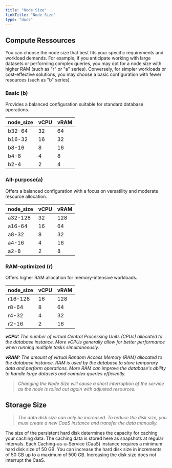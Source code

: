 ```yaml
---
title: "Node Size"
linkTitle: "Node Size"
type: "docs"
---
```


## Compute Ressources

You can choose the node size that best fits your specific requirements and workload demands. For example, if you anticipate working with large datasets or performing complex queries, you may opt for a node size with higher RAM (such as "r" or "a" series). Conversely, for simpler workloads or cost-effective solutions, you may choose a basic configuration with fewer resources (such as "b" series).

### Basic (b)

Provides a balanced configuration suitable for standard database operations.

| node_size | vCPU | vRAM |
|-----------|------|------|
| b32-64    | 32   | 64   |
| b16-32    | 16   | 32   |
| b8-16     | 8    | 16   |
| b4-8      | 4    | 8    |
| b2-4      | 2    | 4    |

### All-purpose(a)

Offers a balanced configuration with a focus on versatility and moderate resource allocation.

| node_size | vCPU | vRAM |
|-----------|------|------|
| a32-128   | 32   | 128  |
| a16-64    | 16   | 64   |
| a8-32     | 8    | 32   |
| a4-16     | 4    | 16   |
| a2-8      | 2    | 8    |

### RAM-optimized (r)

Offers higher RAM allocation for memory-intensive workloads.

| node_size | vCPU | vRAM |
|-----------|------|------|
| r16-128   | 16   | 128  |
| r8-64     | 8    | 64   |
| r4-32     | 4    | 32   |
| r2-16     | 2    | 16   |

***vCPU:** The number of virtual Central Processing Units (CPUs) allocated to the database instance. More vCPUs generally allow for better performance when running multiple tasks simultaneously.*

***vRAM:** The amount of virtual Random Access Memory (RAM) allocated to the database instance. RAM is used by the database to store temporary data and perform operations. More RAM can improve the database's ability to handle large datasets and complex queries efficiently.*

> *Changing the Node Size will cause a short interruption of the service as the node is rolled out again with adjusted resources.*

## Storage Size

>*The data disk size can only be increased. To reduce the disk size, you must create a new CaaS instance and transfer the data manually.*

The size of the persistent hard disk determines the capacity for caching your caching data. The caching data is stored here as snapshots at regular intervals. Each Caching-as-a-Service (CaaS) instance requires a minimum hard disk size of 50 GB. You can increase the hard disk size in increments of 50 GB up to a maximum of 500 GB. Increasing the disk size does not interrupt the CaaS.
